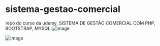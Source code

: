 # sistema-gestao-comercial
repo do curso da udemy, SISTEMA DE GESTÃO COMERCIAL COM PHP, BOOTSTRAP, MYSQL
![image](https://user-images.githubusercontent.com/5197047/137643294-9bd7202c-e1e2-4806-9013-70d222e4034c.png)

![image](https://user-images.githubusercontent.com/5197047/137643282-ff1bb032-92cc-4525-974e-fca1b1dff87f.png)

